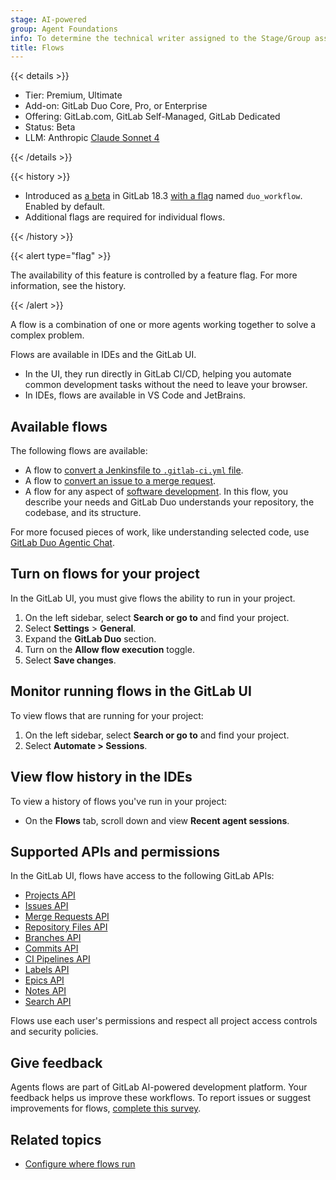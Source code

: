 ```yaml
---
stage: AI-powered
group: Agent Foundations
info: To determine the technical writer assigned to the Stage/Group associated with this page, see https://handbook.gitlab.com/handbook/product/ux/technical-writing/#assignments
title: Flows
---
```


{{< details >}}

- Tier: Premium, Ultimate
- Add-on: GitLab Duo Core, Pro, or Enterprise
- Offering: GitLab.com, GitLab Self-Managed, GitLab Dedicated
- Status: Beta
- LLM: Anthropic [Claude Sonnet 4](https://www.anthropic.com/claude/sonnet)

{{< /details >}}

{{< history >}}

- Introduced as [a beta](../../../policy/development_stages_support.md) in GitLab 18.3 [with a flag](../../../administration/feature_flags/_index.md) named `duo_workflow`. Enabled by default.
- Additional flags are required for individual flows.

{{< /history >}}

{{< alert type="flag" >}}

The availability of this feature is controlled by a feature flag.
For more information, see the history.

{{< /alert >}}

A flow is a combination of one or more agents working together to solve a complex problem.

Flows are available in IDEs and the GitLab UI.

- In the UI, they run directly in GitLab CI/CD,
  helping you automate common development tasks without the need to leave your browser.
- In IDEs, flows are available in VS Code and JetBrains.

## Available flows

The following flows are available:

- A flow to [convert a Jenkinsfile to `.gitlab-ci.yml` file](convert_to_gitlab_ci.md).
- A flow to [convert an issue to a merge request](issue_to_mr.md).
- A flow for any aspect of [software development](software_development.md). In this flow,
  you describe your needs and GitLab Duo understands your repository, the codebase,
  and its structure.

For more focused pieces of work, like understanding selected code,
use [GitLab Duo Agentic Chat](../../gitlab_duo_chat/agentic_chat.md).

## Turn on flows for your project

In the GitLab UI, you must give flows the ability to run in your project.

1. On the left sidebar, select **Search or go to** and find your project.
1. Select **Settings** > **General**.
1. Expand the **GitLab Duo** section.
1. Turn on the **Allow flow execution** toggle.
1. Select **Save changes**.

## Monitor running flows in the GitLab UI

To view flows that are running for your project:

1. On the left sidebar, select **Search or go to** and find your project.
1. Select **Automate > Sessions**.

## View flow history in the IDEs

To view a history of flows you've run in your project:

- On the **Flows** tab, scroll down and view **Recent agent sessions**.

## Supported APIs and permissions

In the GitLab UI, flows have access to the following GitLab APIs:

- [Projects API](../../../api/projects.md)
- [Issues API](../../../api/issues.md)
- [Merge Requests API](../../../api/merge_requests.md)
- [Repository Files API](../../../api/repository_files.md)
- [Branches API](../../../api/branches.md)
- [Commits API](../../../api/commits.md)
- [CI Pipelines API](../../../api/pipelines.md)
- [Labels API](../../../api/labels.md)
- [Epics API](../../../api/epics.md)
- [Notes API](../../../api/notes.md)
- [Search API](../../../api/search.md)

Flows use each user's permissions and respect all project access controls and security policies.

## Give feedback

Agents flows are part of GitLab AI-powered development platform. Your feedback helps us improve these workflows.
To report issues or suggest improvements for flows,
[complete this survey](https://gitlab.fra1.qualtrics.com/jfe/form/SV_9GmCPTV7oH9KNuu).

## Related topics

- [Configure where flows run](execution.md)

